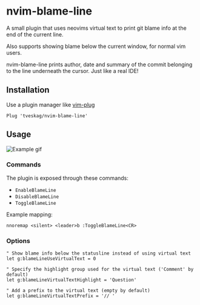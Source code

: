 # nvim-blame-line

A small plugin that uses neovims virtual text to print git blame info at the end of the current line.

Also supports showing blame below the current window, for normal vim users.

nvim-blame-line prints author, date and summary of the commit belonging to the line underneath the cursor.
Just like a real IDE!

## Installation

Use a plugin manager like [vim-plug](https://github.com/junegunn/vim-plug)

```
Plug 'tveskag/nvim-blame-line'
```

## Usage

![Example gif](https://github.com/tveskag/nvim-blame-line/blob/master/img/example.gif "Example gif")

### Commands

The plugin is exposed through these commands:

- `EnableBlameLine`
- `DisableBlameLine`
- `ToggleBlameLine`

Example mapping:

```vim
nnoremap <silent> <leader>b :ToggleBlameLine<CR>
```

### Options
 
```vim
" Show blame info below the statusline instead of using virtual text
let g:blameLineUseVirtualText = 0

" Specify the highlight group used for the virtual text ('Comment' by default)
let g:blameLineVirtualTextHighlight = 'Question'

" Add a prefix to the virtual text (empty by default)
let g:blameLineVirtualTextPrefix = '// '
```
